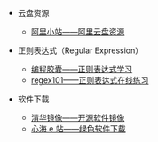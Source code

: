 -   云盘资源

    -   [阿里小站——阿里云盘资源](https://pan.yuankongjian.com/)

-   正则表达式（Regular Expression）

    -   [编程胶囊——正则表达式学习](https://www.codejiaonang.com/#/)
    -   [regex101——正则表达式在线练习](https://regex101.com/)

-   软件下载
    -   [清华镜像——开源软件镜像](https://mirrors.tuna.tsinghua.edu.cn/)
    -   [心海 e 站——绿色软件下载](https://apphot.cc/)
